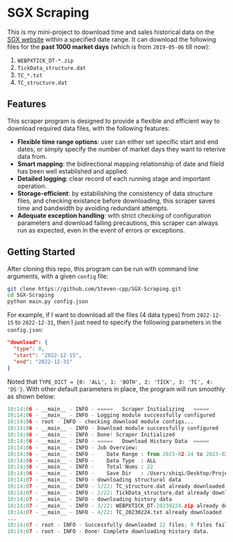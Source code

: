 # SGX Scraping

This is my mini-project to download time and sales historical data on the [SGX website](https://www.sgx.com/research-education/derivatives) within a specified date range. It can download the following files for the **past 1000 market days** (which is from `2019-05-06` till now):

1. `WEBPXTICK_DT-*.zip`
2. `TickData_structure.dat`
3. `TC_*.txt`
4. `TC_structure.dat`

## Features

This scraper program is designed to provide a flexible and efficient way to download required data files, with the following features:

- **Flexible time range options**: user can either set specific start and end dates, or simply specify the number of market days they want to reterive data from.
- **Smart mapping**: the bidirectional mapping relationship of date and fileId has been well established and applied.
- **Detailed logging**: clear record of each running stage and important operation.
- **Storage-efficient**: by estabilishing the consistency of data structure files, and checking existance before downloading, this scraper saves time and bandwidth by avoiding redundant attempts.
- **Adequate exception handling**: with strict checking of configuration parameters and  download failing precautions, this scraper can always run as expected, even in the event of errors or exceptions.

## Getting Started

After cloning this repo, this program can be run with command line arguments, with a given `config` file:

```bash
git clone https://github.com/Steven-cpp/SGX-Scraping.git
cd SGX-Scraping
python main.py config.json
```

For example, if I want to download all the files (4 data types) from `2022-12-15` to `2022-12-31`, then I just need to specify the following parameters in the `config.json`:

```json
"download": {
  "type": 0,
  "start": "2022-12-15",
  "end": "2022-12-31"
}
```

Noted that `TYPE_DICT = {0: 'ALL', 1: 'BOTH', 2: 'TICK', 3: 'TC', 4: 'DS'}`. With other default parameters in place, the program will run smoothly as shown below:

```python
10:14:06 - __main__ - INFO - =====   Scraper Initializing   =====
10:14:06 - __main__ - INFO - Logging module successfully configured
10:14:06 - root - INFO - checking download module configs...
10:14:06 - __main__ - INFO - Download module successfully configured
10:14:06 - __main__ - INFO - Done! Scraper Initialized
10:14:06 - __main__ - INFO - =====   Download History Data  =====
10:14:06 - __main__ - INFO - Job Overview:
10:14:06 - __main__ - INFO -    Date Range : from 2023-02-24 to 2023-03-09
10:14:06 - __main__ - INFO -    Data Type  : ALL
10:14:06 - __main__ - INFO -    Total Nums : 22
10:14:06 - __main__ - INFO -    Save Dir   : /Users/shiqi/Desktop/Projects/histData
10:14:07 - __main__ - INFO - downloading structural data
10:14:07 - __main__ - INFO - 1/22: TC_structure.dat already downloaded
10:14:07 - __main__ - INFO - 2/22: TickData_structure.dat already downloaded
10:14:07 - __main__ - INFO - downloading history data
10:14:07 - __main__ - INFO - 3/22: WEBPXTICK_DT-20230224.zip already downloaded
10:14:07 - __main__ - INFO - 4/22: TC_20230224.txt already downloaded
...
10:14:07 - root - INFO - Successfully downloaded 22 files; 0 files failed
10:14:07 - root - INFO - Done! Complete downloading history data.
```



